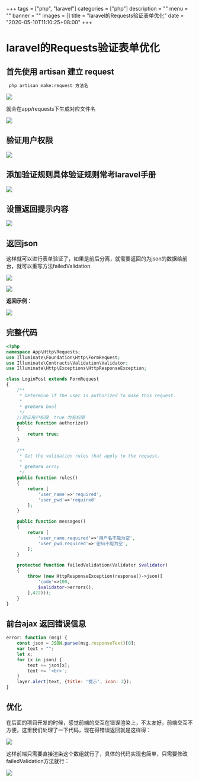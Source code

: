 +++
tags = ["php", "laravel"]
categories = ["php"]
description = ""
menu = ""
banner = ""
images = []
title = "laravel的Requests验证表单优化"
date = "2020-05-10T11:10:25+08:00"
+++


# laravel的Requests验证表单优化

## 首先使用 artisan 建立 request 
```sh
 php artisan make:request 方法名

```

![](https://oss.myxy99.cn/images/2020/07/16/20200716111217.png)

就会在app/requests下生成对应文件名

![](https://oss.myxy99.cn/images/2020/07/16/20200716111253.png)

## 验证用户权限

![](https://oss.myxy99.cn/images/2020/07/16/20200716111322.png)

## 添加验证规则具体验证规则常考laravel手册

![](https://oss.myxy99.cn/images/2020/07/16/20200716111347.png)

## 设置返回提示内容

![](https://oss.myxy99.cn/images/2020/07/16/20200716111406.png)

## 返回json

这样就可以进行表单验证了，如果是前后分离，就需要返回的为json的数据给前台，就可以重写方法failedValidation

![](https://oss.myxy99.cn/images/2020/07/16/20200716111450.png)

![](https://oss.myxy99.cn/images/2020/07/16/20200716111522.png)

**返回示例：**

![](https://oss.myxy99.cn/images/2020/07/16/20200716111728.png)

## 完整代码

```php
<?php
namespace App\Http\Requests;
use Illuminate\Foundation\Http\FormRequest;
use Illuminate\Contracts\Validation\Validator;
use Illuminate\Http\Exceptions\HttpResponseException;

class LoginPost extends FormRequest
{
    /**
     * Determine if the user is authorized to make this request.
     *
     * @return bool
     */
    //验证用户权限  true 为有权限
    public function authorize()
    {
        return true;
    }

    /**
     * Get the validation rules that apply to the request.
     *
     * @return array
     */
    public function rules()
    {
        return [
            'user_name'=>'required',
            'user_pwd'=>'required'
        ];
    }

    public function messages()
    {
        return [
            'user_name.required'=>'用户名不能为空',
            'user_pwd.required'=>'密码不能为空',
        ];
    }

    protected function failedValidation(Validator $validator)
    {
        throw (new HttpResponseException(response()->json([
            'code'=>100,
            $validator->errors(),
        ],422)));
    }
}

```

## 前台ajax 返回错误信息

```js
error: function (msg) {
    const json = JSON.parse(msg.responseText)[0];
    var text = "";
    let x;
    for (x in json) {
        text += json[x];
        text += '<br>';
    }
    layer.alert(text, {title: '提示', icon: 2});
}

```

## 优化

在后面的项目开发的时候，感觉前端的交互在错误渲染上，不太友好，前端交互不方便，这里我们处理了一下代码，现在得错误返回就是这样得：

![](https://oss.myxy99.cn/images/2020/07/16/20200716111908.png)

这样前端只需要直接渲染这个数组就行了，具体的代码实现也简单，只需要修改failedValidation方法就行：

![](https://oss.myxy99.cn/images/2020/07/16/20200716111957.png)
